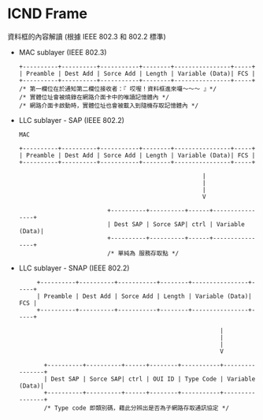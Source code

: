 # ICND Frame
資料框的內容解讀 (根據 IEEE 802.3 和 802.2 標準)

* MAC sublayer (IEEE 802.3)


      +----------+----------+-----------+--------+----------------+-----+
      | Preamble | Dest Add | Sorce Add | Length | Variable (Data)| FCS |
      +----------+----------+-----------+--------+----------------+-----+
      /* 第一欄位在於通知第二欄位接收者：『 哎喔！資料框進來囉～～～ 』*/
      /* 實體位址會被燒錄在網路介面卡中的唯讀記憶體內 */
      /* 網路介面卡啟動時，實體位址也會被載入到隨機存取記憶體內 */


* LLC sublayer - SAP (IEEE 802.2)
   
   
      MAC
    
      +----------+----------+-----------+--------+----------------+-----+
      | Preamble | Dest Add | Sorce Add | Length | Variable (Data)| FCS |
      +----------+----------+-----------+--------+----------------+-----+
      
                                                          |
                                                          |
                                                          |
                                                          V                                                    
                             
                               +----------+----------+------+----------------+
                               | Dest SAP | Sorce SAP| ctrl | Variable (Data)| 
                               +----------+----------+------+----------------+
                               /* 單純為 服務存取點 */
                               
  
 * LLC sublayer - SNAP (IEEE 802.2)
 
 
 
            +----------+----------+-----------+--------+----------------+-----+
            | Preamble | Dest Add | Sorce Add | Length | Variable (Data)| FCS |
            +----------+----------+-----------+--------+----------------+-----+

                                                                |
                                                                |
                                                                |
                                                                V

              +----------+----------+------+--------+-----------+----------------+
              | Dest SAP | Sorce SAP| ctrl | OUI ID | Type Code | Variable (Data)|
              +----------+----------+------+--------+-----------+----------------+
              /* Type code 即類別碼，藉此分辨出是否為子網路存取通訊協定 */
